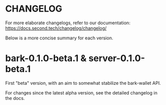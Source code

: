 CHANGELOG
=========

For more elaborate changelogs, refer to our documentation:
https://docs.second.tech/changelog/changelog/

Below is a more concise summary for each version.


# bark-0.1.0-beta.1 & server-0.1.0-beta.1

First "beta" version, with an aim to somewhat stabilize the bark-wallet API.

For changes since the latest alpha version, see the detailed changelog in the
docs.
